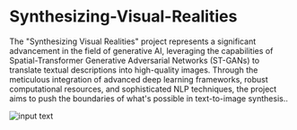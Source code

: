 # Synthesizing-Visual-Realities

The "Synthesizing Visual Realities" project represents a significant advancement in the field of generative AI, leveraging the capabilities of Spatial-Transformer Generative Adversarial Networks (ST-GANs) to translate textual descriptions into high-quality images. Through the meticulous integration of advanced deep learning frameworks, robust computational resources, and sophisticated NLP techniques, the project aims to push the boundaries of what's possible in text-to-image synthesis..


![input text](https://github.com/user-attachments/assets/d330ac3c-2eac-427f-8b63-14fee5760ef8)
